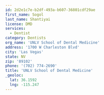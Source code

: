 ```yaml
---
id: 2d2e1c7e-b2df-493a-b607-36801cdf29ae
first_name: Sogol
last_name: Shantiyai
license: DMD
services:
  - Dentist
category: Dentists
org_name: 'UNLV School of Dental Medicine'
address: '1700 W Charleston Blvd'
city: 'Las Vegas'
state: NV
zip: '89102'
phone: '(702) 774-2690'
title: 'UNLV School of Dental Medicine'
_geoloc:
  lat: 36.1592
  lng: -115.247
---
```

